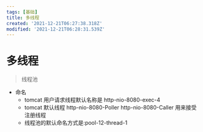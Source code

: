 ```yaml
---
tags: [基础]
title: 多线程
created: '2021-12-21T06:27:38.318Z'
modified: '2021-12-21T06:28:31.539Z'
---
```


# 多线程
> 线程池 
* 命名
    * tomcat 用户请求线程默认名称是 http-nio-8080-exec-4
    * tomcat 默认线程 http-nio-8080-Poller http-nio-8080-Caller  用来接受注册线程
    * 线程池的默认命名方式是:pool-12-thread-1
    
 
